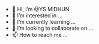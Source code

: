 - 👋 Hi, I’m @YS MIDHUN
- 👀 I’m interested in ...
- 🌱 I’m currently learning ...
- 💞️ I’m looking to collaborate on ...
- 📫 How to reach me ...

<!---
YSMIDHUN/YSMIDHUN is a ✨ special ✨ repository because its `README.md` (this file) appears on your GitHub profile.
You can click the Preview link to take a look at your changes.
--->
